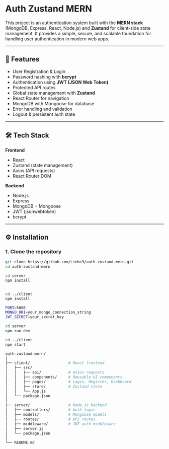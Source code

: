 # Auth Zustand MERN

This project is an authentication system built with the **MERN stack** (MongoDB, Express, React, Node.js) and **Zustand** for client-side state management. It provides a simple, secure, and scalable foundation for handling user authentication in modern web apps.

---

## 🚀 Features

- User Registration & Login
- Password hashing with **bcrypt**
- Authentication using **JWT (JSON Web Token)**
- Protected API routes
- Global state management with **Zustand**
- React Router for navigation
- MongoDB with Mongoose for database
- Error handling and validation
- Logout & persistent auth state

---

## 🛠 Tech Stack

**Frontend**  
- React  
- Zustand (state management)  
- Axios (API requests)  
- React Router DOM  

**Backend**  
- Node.js  
- Express  
- MongoDB + Mongoose  
- JWT (jsonwebtoken)  
- bcrypt  

---

## ⚙️ Installation

### 1. Clone the repository
```bash
git clone https://github.com/Liebe3/auth-zustand-mern.git
cd auth-zustand-mern

cd server
npm install


cd ../client
npm install

PORT=5000
MONGO_URI=your_mongo_connection_string
JWT_SECRET=your_secret_key

cd server
npm run dev

cd ../client
npm start

auth-zustand-mern/
│
├── client/                 # React frontend
│   ├── src/
│   │   ├── api/            # Axios requests
│   │   ├── components/     # Reusable UI components
│   │   ├── pages/          # Login, Register, Dashboard
│   │   ├── store/          # Zustand store
│   │   └── App.js
│   └── package.json
│
├── server/                 # Node.js backend
│   ├── controllers/        # Auth logic
│   ├── models/             # Mongoose models
│   ├── routes/             # API routes
│   ├── middleware/         # JWT auth middleware
│   ├── server.js
│   └── package.json
│
└── README.md




